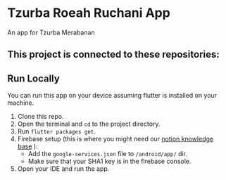 # Tzurba Roeah Ruchani App

An app for Tzurba Merabanan

This project is connected to these repositories:
 - 

## Run Locally

You can run this app on your device assuming flutter is installed on your machine.

1. Clone this repo.
2. Open the terminal and `cd` to the project directory.
3. Run `flutter packages get`.
4. Firebase setup (this is where you might need our [notion knowledge base](https://www.notion.so/tzurba/Dev-Stuff-f40300e0aacd49fcac76315069dbf775#a93228c0da3447c79ed10d3b1f32ac83) ):
   - Add the `google-services.json` file to `/android/app/` dir.
   - Make sure that your SHA1 key is in the firebase console.  
5. Open your IDE and run the app.